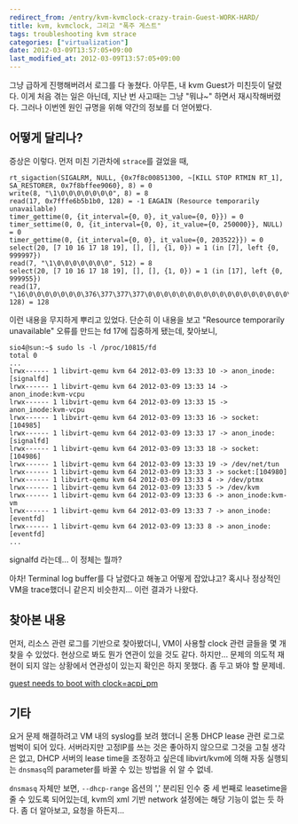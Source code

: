 ```yaml
---
redirect_from: /entry/kvm-kvmclock-crazy-train-Guest-WORK-HARD/
title: kvm, kvmclock, 그리고 "폭주 게스트"
tags: troubleshooting kvm strace
categories: ["virtualization"]
date: 2012-03-09T13:57:05+09:00
last_modified_at: 2012-03-09T13:57:05+09:00
---
```

그냥 급하게 진행해버려서 로그를 다 놓쳤다. 아무튼, 내 kvm Guest가 미친듯이
달렸다. 이게 처음 겪는 일은 아닌데, 지난 번 사고때는 그냥 "뭐냐~" 하면서
재시작해버렸다. 그러나 이번엔 원인 규명을 위해 약간의 정보를 더 얻어봤다.

## 어떻게 달리나?

증상은 이렇다. 먼저 미친 기관차에 `strace`를 걸었을 때,

```console
rt_sigaction(SIGALRM, NULL, {0x7f8c00851300, ~[KILL STOP RTMIN RT_1], SA_RESTORER, 0x7f8bffee9060}, 8) = 0
write(8, "\1\0\0\0\0\0\0\0", 8) = 8
read(17, 0x7fffe6b5b1b0, 128) = -1 EAGAIN (Resource temporarily unavailable)
timer_gettime(0, {it_interval={0, 0}, it_value={0, 0}}) = 0
timer_settime(0, 0, {it_interval={0, 0}, it_value={0, 250000}}, NULL) = 0
timer_gettime(0, {it_interval={0, 0}, it_value={0, 203522}}) = 0
select(20, [7 10 16 17 18 19], [], [], {1, 0}) = 1 (in [7], left {0, 999997})
read(7, "\1\0\0\0\0\0\0\0", 512) = 8
select(20, [7 10 16 17 18 19], [], [], {1, 0}) = 1 (in [17], left {0, 999955})
read(17, "\16\0\0\0\0\0\0\0\376\377\377\377\0\0\0\0\0\0\0\0\0\0\0\0\0\0\0\0\0\0\0\0"..., 128) = 128
```

이런 내용을 무지하게 뿌리고 있었다. 단순히 이 내용을 보고
"Resource temporarily unavailable" 오류를 만드는 fd 17에 집중하게 됐는데,
찾아보니,

```console
sio4@sun:~$ sudo ls -l /proc/10815/fd
total 0
...
lrwx------ 1 libvirt-qemu kvm 64 2012-03-09 13:33 10 -> anon_inode:[signalfd]
lrwx------ 1 libvirt-qemu kvm 64 2012-03-09 13:33 14 -> anon_inode:kvm-vcpu
lrwx------ 1 libvirt-qemu kvm 64 2012-03-09 13:33 15 -> anon_inode:kvm-vcpu
lrwx------ 1 libvirt-qemu kvm 64 2012-03-09 13:33 16 -> socket:[104985]
lrwx------ 1 libvirt-qemu kvm 64 2012-03-09 13:33 17 -> anon_inode:[signalfd]
lrwx------ 1 libvirt-qemu kvm 64 2012-03-09 13:33 18 -> socket:[104986]
lrwx------ 1 libvirt-qemu kvm 64 2012-03-09 13:33 19 -> /dev/net/tun
lrwx------ 1 libvirt-qemu kvm 64 2012-03-09 13:33 3 -> socket:[104980]
lrwx------ 1 libvirt-qemu kvm 64 2012-03-09 13:33 4 -> /dev/ptmx
lrwx------ 1 libvirt-qemu kvm 64 2012-03-09 13:33 5 -> /dev/kvm
lrwx------ 1 libvirt-qemu kvm 64 2012-03-09 13:33 6 -> anon_inode:kvm-vm
lrwx------ 1 libvirt-qemu kvm 64 2012-03-09 13:33 7 -> anon_inode:[eventfd]
lrwx------ 1 libvirt-qemu kvm 64 2012-03-09 13:33 8 -> anon_inode:[eventfd]
...
```

signalfd 라는데... 이 정체는 뭘까?

아차! Terminal log buffer를 다 날렸다고 해놓고 어떻게 잡았냐고? 혹시나
정상적인 VM을 trace했더니 같은지 비슷한지... 이런 결과가 나왔다.

## 찾아본 내용

먼저, 리소스 관련 로그를 기반으로 찾아봤더니, VM이 사용할 clock 관련 글들을
몇 개 찾을 수 있었다. 현상으로 봐도 뭔가 연관이 있을 것도 같다. 하지만...
문제의 의도적 재현이 되지 않는 상황에서 연관성이 있는지 확인은 하지 못했다.
좀 두고 봐야 할 문제네.

[guest needs to boot with clock=acpi\_pm](https://bugs.launchpad.net/ubuntu/+source/qemu-kvm/+bug/361754)

## 기타

요거 문제 해결하려고 VM 내의 syslog를 보려 했더니 온통 DHCP lease 관련
로그로 범벅이 되어 있다. 서버라지만 고정IP를 쓰는 것은 좋아하지 않으므로
그것을 고칠 생각은 없고, DHCP 서버의 lease time을 조정하고 싶은데
libvirt/kvm에 의해 자동 실행되는 `dnsmasq`의 parameter를 바꿀 수 있는 방법을
쉬 알 수 없네.

`dnsmasq` 자체만 보면, `--dhcp-range` 옵션의 ',' 분리된 인수 중 세 번째로
leasetime을 줄 수 있도록 되어있는데, kvm의 xml 기반 network 설정에는 해당
기능이 없는 듯 하다. 좀 더 알아보고, 요청을 하든지...

